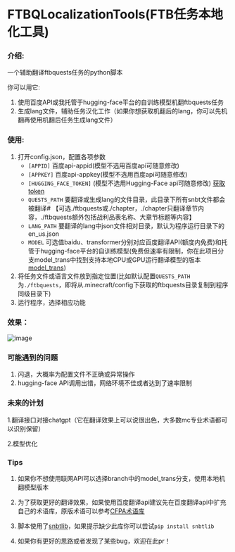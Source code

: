 # FTBQLocalizationTools(FTB任务本地化工具)
### 介绍:

一个辅助翻译ftbquests任务的python脚本

你可以用它:
1. 使用百度API或我托管于hugging-face平台的自训练模型机翻ftbquests任务 
2. 生成lang文件，辅助任务汉化工作（如果你想获取机翻后的lang，你可以先机翻再使用机翻后任务生成lang文件）
### 使用:

 1. 打开config.json，配置各项参数
    - `[APPID]`  百度api-appid(模型不选用百度api可随意修改)
    - `[APPKEY]` 百度api-appkey(模型不选用百度api可随意修改)
    - `[HUGGING_FACE_TOKEN]` (模型不选用Hugging-Face api可随意修改) [获取token](https://huggingface.co/settings/tokens)
    - `QUESTS_PATH` 要翻译或生成lang的文件目录，此目录下所有snbt文件都会被翻译#
    【可选./ftbquests或./chapter，./chapter只翻译章节内容，./ftbquests额外包括战利品表名称、大章节标题等内容】
    - `LANG_PATH` 要翻译的lang中json文件相对目录，默认为程序运行目录下的en_us.json
    - `MODEL` 可选值baidu、transformer分别对应百度翻译API(额度内免费)和托管于hugging-face平台的自训练模型(免费但速率有限制，你在此项目分支model_trans中找到支持本地CPU或GPU运行翻译模型的版本[model_trans](https://github.com/XDawned/FTBQLocalizationTools/tree/model_trans))
 2. 将任务文件或语言文件放到指定位置(比如默认配置`QUESTS_PATH`为`./ftbquests`，即将从.minecraft/config下获取的ftbquests目录复制到程序同级目录下)
 3. 运行程序，选择相应功能
### 效果：
![image](https://img2023.cnblogs.com/blog/2192803/202301/2192803-20230107125912964-39430206.png)

### 可能遇到的问题
 1. 闪退，大概率为配置文件不正确或异常操作
 2. hugging-face API调用出错，网络环境不佳或者达到了速率限制

### 未来的计划
1.翻译接口对接chatgpt（它在翻译效果上可以说很出色，大多数mc专业术语都可以识别保留）

2.模型优化

### Tips
1. 如果你不想使用联网API可以选择branch中的model_trans分支，使用本地机翻模型版本

2. 为了获取更好的翻译效果，如果使用百度翻译api建议先在百度翻译api中扩充自己的术语库，原版术语可以参考[CFPA术语库](https://github.com/CFPAOrg/Glossary)

3. 脚本使用了[snbtlib](https://github.com/Tryanks/python-snbtlib)，如果提示缺少此库你可以尝试`pip install snbtlib`

4. 如果你有更好的思路或者发现了某些bug，欢迎在此pr！

